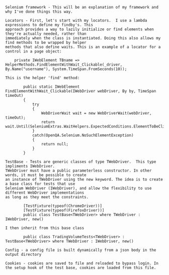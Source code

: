 	Selenium framework - This will be an explanation of my framework and why I've done things this way. 
	
	Locators - First, let's start with my locators.  I use a lambda expressions to define my findby's. This 
	approach provides a way to lazily initialize or find elements when they're actually needed, rather than 
	immediately when the class is instantiated. Doing this also allows my find methods to be wrapped by helper 
	methods that also define waits. This is an example of a locator for a control in a page object:
	
	    private IWebElement TBname => HelperMethods.FindElementWithWait_Clickable(_driver, By.Name("username"), System.TimeSpan.FromSeconds(10));
	
	This is the helper 'find' method:
	
	        public static IWebElement FindElementWithWait_Clickable(IWebDriver webDriver, By by, TimeSpan timeOut)
	        {
	            try
	            {
	                WebDriverWait wait = new WebDriverWait(webDriver, timeOut);
	                return wait.Until(SeleniumExtras.WaitHelpers.ExpectedConditions.ElementToBeClickable(by));
	            }
	            catch(OpenQA.Selenium.NoSuchElementException)
	            {
	                return null;
	            }
	        }
		
	TestBase - Tests are generic classes of type TWebDriver.  This type impliments IWebDriver.  
	TWebDriver must have a public parameterless constructor. In other words, it must be possible to create 
	an instance of TWebDriver using the new keyword. The idea is to create a base class for tests that use 
	Selenium WebDriver (IWebDriver), and allow the flexibility to use different WebDriver implementations 
	as long as they meet the constraints.
	
		    [TestFixture(typeof(ChromeDriver))]
		    [TestFixture(typeof(FirefoxDriver))]
		    public class TestBase<TWebDriver> where TWebDriver : IWebDriver, new()
	  
	I then inherit from this base class
	
		    public class TradingVolumeTests<TWebDriver> : TestBase<TWebDriver> where TWebDriver : IWebDriver, new()
	
	Config - a config file is built dynamically from a json body in the output directory
	
	Cookies - cookies are saved to file and reloaded to bypass login. In the setup hook of the test base, cookies are loaded from this file.  

